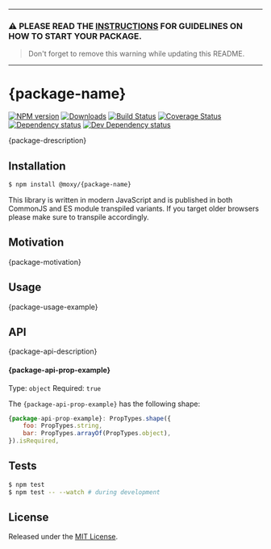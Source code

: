 -------
### ⚠️  PLEASE READ THE [INSTRUCTIONS](/INSTRUCTIONS.md) FOR GUIDELINES ON HOW TO START YOUR PACKAGE.
> Don't forget to remove this warning while updating this README.
-------

# {package-name}

[![NPM version][npm-image]][npm-url] [![Downloads][downloads-image]][npm-url] [![Build Status][build-status-image]][build-status-url] [![Coverage Status][codecov-image]][codecov-url] [![Dependency status][david-dm-image]][david-dm-url] [![Dev Dependency status][david-dm-dev-image]][david-dm-dev-url]

[npm-url]:https://npmjs.org/package/@moxy/{package-name}
[downloads-image]:https://img.shields.io/npm/dm/@moxy/{package-name}.svg
[npm-image]:https://img.shields.io/npm/v/@moxy/{package-name}.svg
[build-status-url]:https://github.com/moxystudio/{package-name}/actions
[build-status-image]:https://img.shields.io/github/workflow/status/moxystudio/{package-name}/Node%20CI/master
[codecov-url]:https://codecov.io/gh/moxystudio/{package-name}
[codecov-image]:https://img.shields.io/codecov/c/github/moxystudio/{package-name}/master.svg
[david-dm-url]:https://david-dm.org/moxystudio/{package-name}
[david-dm-image]:https://img.shields.io/david/moxystudio/{package-name}.svg
[david-dm-dev-url]:https://david-dm.org/moxystudio/{package-name}?type=dev
[david-dm-dev-image]:https://img.shields.io/david/dev/moxystudio/{package-name}.svg

{package-drescription}

## Installation

```sh
$ npm install @moxy/{package-name}
```

This library is written in modern JavaScript and is published in both CommonJS and ES module transpiled variants. If you target older browsers please make sure to transpile accordingly.

## Motivation

{package-motivation}

## Usage

{package-usage-example}

## API

{package-api-description}

#### {package-api-prop-example}

Type: `object`
Required: `true`

The `{package-api-prop-example}` has the following shape:
```js
{package-api-prop-example}: PropTypes.shape({
    foo: PropTypes.string,
    bar: PropTypes.arrayOf(PropTypes.object),
}).isRequired,
```

## Tests

```sh
$ npm test
$ npm test -- --watch # during development
```

## License

Released under the [MIT License](https://www.opensource.org/licenses/mit-license.php).
